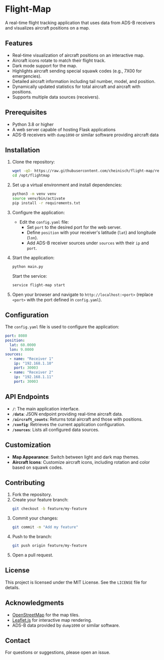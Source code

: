 # Flight-Map

A real-time flight tracking application that uses data from ADS-B receivers and visualizes aircraft positions on a map.

## Features

- Real-time visualization of aircraft positions on an interactive map.
- Aircraft icons rotate to match their flight track.
- Dark mode support for the map.
- Highlights aircraft sending special squawk codes (e.g., 7X00 for emergencies).
- Detailed aircraft information including tail number, model, and position.
- Dynamically updated statistics for total aircraft and aircraft with positions.
- Supports multiple data sources (receivers).

## Prerequisites

- Python 3.8 or higher
- A web server capable of hosting Flask applications
- ADS-B receivers with `dump1090` or similar software providing aircraft data

## Installation

1. Clone the repository:
   ```bash
   wget -qO- https://raw.githubusercontent.com/cheinisch/flight-map/refs/heads/main/install.sh | sudo bash -s
   cd /opt/flightmap
   ```

2. Set up a virtual environment and install dependencies:
   ```bash
   python3 -m venv venv
   source venv/bin/activate
   pip install -r requirements.txt
   ```

3. Configure the application:
   - Edit the `config.yaml` file:
     - Set `port` to the desired port for the web server.
     - Define `position` with your receiver's latitude (`lat`) and longitude (`lon`).
     - Add ADS-B receiver sources under `sources` with their `ip` and `port`.

4. Start the application:
   ```bash
   python main.py
   ```
   Start the service:
   ```bash
   service flight-map start
   ```

5. Open your browser and navigate to `http://localhost:<port>` (replace `<port>` with the port defined in `config.yaml`).

## Configuration

The `config.yaml` file is used to configure the application:

```yaml
port: 8080
position:
  lat: 60.0000
  lon: 9.0000
sources:
  - name: "Receiver 1"
    ip: "192.168.1.10"
    port: 30003
  - name: "Receiver 2"
    ip: "192.168.1.11"
    port: 30003
```

## API Endpoints

- **`/`**: The main application interface.
- **`/data`**: JSON endpoint providing real-time aircraft data.
- **`/aircraft_counts`**: Returns total aircraft and those with positions.
- **`/config`**: Retrieves the current application configuration.
- **`/sources`**: Lists all configured data sources.

## Customization

- **Map Appearance**: Switch between light and dark map themes.
- **Aircraft Icons**: Customize aircraft icons, including rotation and color based on squawk codes.

## Contributing

1. Fork the repository.
2. Create your feature branch:
   ```bash
   git checkout -b feature/my-feature
   ```
3. Commit your changes:
   ```bash
   git commit -m "Add my feature"
   ```
4. Push to the branch:
   ```bash
   git push origin feature/my-feature
   ```
5. Open a pull request.

## License

This project is licensed under the MIT License. See the `LICENSE` file for details.

## Acknowledgments

- [OpenStreetMap](https://www.openstreetmap.org/) for the map tiles.
- [Leaflet.js](https://leafletjs.com/) for interactive map rendering.
- ADS-B data provided by `dump1090` or similar software.

## Contact

For questions or suggestions, please open an issue.
